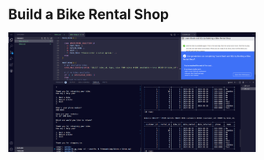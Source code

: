 # Build a Bike Rental Shop
![screen of workspace](https://github.com/mrvin100/Build-a-Bike-Rental-Shop/blob/7b7ef78c8cfd3e7fa6ab47147f3b57c3377d6479/img/workscreen.png)
